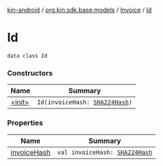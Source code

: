 [kin-android](../../../index.md) / [org.kin.sdk.base.models](../../index.md) / [Invoice](../index.md) / [Id](./index.md)

# Id

`data class Id`

### Constructors

| Name | Summary |
|---|---|
| [&lt;init&gt;](-init-.md) | `Id(invoiceHash: `[`SHA224Hash`](../../-s-h-a224-hash/index.md)`)` |

### Properties

| Name | Summary |
|---|---|
| [invoiceHash](invoice-hash.md) | `val invoiceHash: `[`SHA224Hash`](../../-s-h-a224-hash/index.md) |

